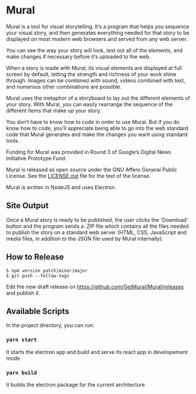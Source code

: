 # Mural

Mural is a tool for visual storytelling. It’s a program that helps you sequence your visual story, and then generates everything needed for that story to be displayed on most modern web browsers and served from any web server.

You can see the way your story will look, test out all of the elements, and make changes if necessary before it’s uploaded to the web.

When a story is made with Mural, its visual elements are displayed at full screen by default, letting the strength and richness of your work shine through. Images can be combined with sound, videos combined with text, and numerous other combinations are possible.

Mural uses the metaphor of a storyboard to lay out the different elements of your story. With Mural, you can easily rearrange the sequence of the different items that make up your story.

You don’t have to know how to code in order to use Mural. But if you do know how to code, you’ll appreciate being able to go into the web standard code that Mural generates and make the changes you want using standard tools.

Funding for Mural was provided in Round 3 of Google’s Digital News Initiative Prototype Fund.

Mural is released as open source under the GNU Affero General Public License. See the [LICENSE.md](../main/LICENSE.md) file for the text of the license.

Mural is written in NodeJS and uses Electron.

## Site Output

Once a Mural story is ready to be published, the user clicks the 'Download' button and the program sends a .ZIP file which contains all the files needed to publish the story on a standard web server (HTML, CSS, JavaScript and media files, in addition to the JSON file used by Mural internally).

## How to Release

```
$ npm version patch|minor|major
$ git push --follow-tags
```

Edit the new draft release on https://github.com/GetMural/Mural/releases and publish it.

## Available Scripts

In the project directory, you can run:

### `yarn start`

It starts the electron app and build and serve its react app in developement mode

### `yarn build`

It builds the electron package for the current architecture
